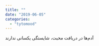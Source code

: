```yaml
---
title: ""
date: "2019-06-05"
categories: 
  - "tytomood"
---
```


‏آدم‌ها در دریافت محبت، شایستگی یکسانی ندارند
